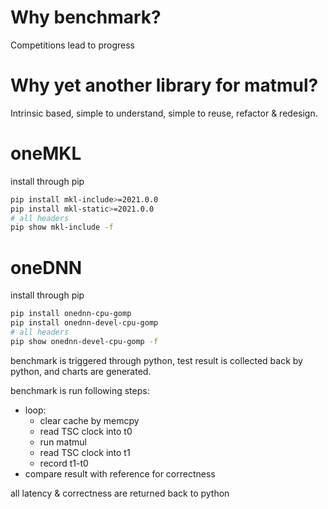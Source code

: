 # Why benchmark?

Competitions lead to progress

# Why yet another library for matmul?

Intrinsic based, simple to understand, simple to reuse, refactor & redesign.

# oneMKL

install through pip

```bash
pip install mkl-include>=2021.0.0
pip install mkl-static>=2021.0.0
# all headers
pip show mkl-include -f
```

# oneDNN

install through pip

```bash
pip install onednn-cpu-gomp
pip install onednn-devel-cpu-gomp
# all headers
pip show onednn-devel-cpu-gomp -f
```

benchmark is triggered through python, test result is collected back by python, and charts are generated.

benchmark is run following steps:
 - loop:
    - clear cache by memcpy
    - read TSC clock into t0
    - run matmul
    - read TSC clock into t1
    - record t1-t0
 - compare result with reference for correctness

all latency & correctness are returned back to python

